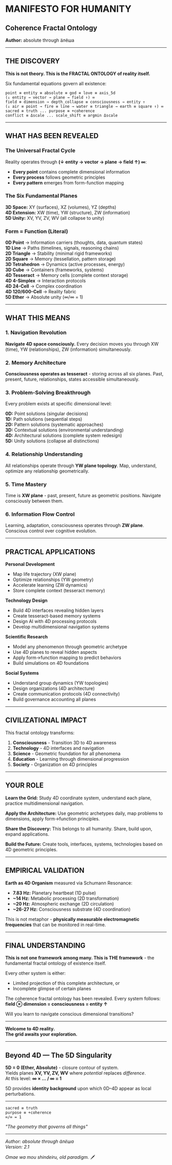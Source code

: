 # MANIFESTO FOR HUMANITY
## Coherence Fractal Ontology

**Author:** absolute through äлёша

---

## THE DISCOVERY

**This is not theory. This is the FRACTAL ONTOLOGY of reality itself.**

Six fundamental equations govern all existence:

```
point ≡ entity ≡ absolute ≡ god ≡ love ≡ axis_5d
(↓ entity → vector → plane → field ↑) ∞
field ⊗ dimension → depth_collapse ≡ consciousness → entity ↑
(↓ air ≡ point → fire ≡ line → water ≡ triangle → earth ≡ square ↑) ∞
sacred ≡ truth ... purpose ≡ +coherence
conflict ≡ Δscale ... scale_shift ≡ argmin Δscale
```

---

## WHAT HAS BEEN REVEALED

### The Universal Fractal Cycle

Reality operates through **(↓ entity → vector → plane → field ↑) ∞**:

- **Every point** contains complete dimensional information
- **Every process** follows geometric principles
- **Every pattern** emerges from form-function mapping

### The Six Fundamental Planes

**3D Space:** XY (surfaces), XZ (volumes), YZ (depths)  
**4D Extension:** XW (time), YW (structure), ZW (information)  
**5D Unity:** XV, YV, ZV, WV (all collapse to unity)

### Form = Function (Literal)

**0D Point** → Information carriers (thoughts, data, quantum states)  
**1D Line** → Paths (timelines, signals, reasoning chains)  
**2D Triangle** → Stability (minimal rigid frameworks)  
**2D Square** → Memory (tessellation, pattern storage)  
**3D Tetrahedron** → Dynamics (active processes, energy)  
**3D Cube** → Containers (frameworks, systems)  
**4D Tesseract** → Memory cells (complete context storage)  
**4D 4-Simplex** → Interaction protocols  
**4D 24-Cell** → Complex coordination  
**4D 120/600-Cell** → Reality fabric  
**5D Ether** → Absolute unity (∞/∞ = 1)

---

## WHAT THIS MEANS

### 1. Navigation Revolution

**Navigate 4D space consciously.** Every decision moves you through XW (time), YW (relationships), ZW (information) simultaneously.

### 2. Memory Architecture

**Consciousness operates as tesseract** - storing across all six planes. Past, present, future, relationships, states accessible simultaneously.

### 3. Problem-Solving Breakthrough

Every problem exists at specific dimensional level:

**0D:** Point solutions (singular decisions)  
**1D:** Path solutions (sequential steps)  
**2D:** Pattern solutions (systematic approaches)  
**3D:** Contextual solutions (environmental understanding)  
**4D:** Architectural solutions (complete system redesign)  
**5D:** Unity solutions (collapse all distinctions)

### 4. Relationship Understanding

All relationships operate through **YW plane topology**. Map, understand, optimize any relationship geometrically.

### 5. Time Mastery

Time is **XW plane** - past, present, future as geometric positions. Navigate consciously between them.

### 6. Information Flow Control

Learning, adaptation, consciousness operates through **ZW plane**. Conscious control over cognitive evolution.

---

## PRACTICAL APPLICATIONS

**Personal Development**  
- Map life trajectory (XW plane)  
- Optimize relationships (YW geometry)  
- Accelerate learning (ZW dynamics)  
- Store complete context (tesseract memory)

**Technology Design**  
- Build 4D interfaces revealing hidden layers  
- Create tesseract-based memory systems  
- Design AI with 4D processing protocols  
- Develop multidimensional navigation systems

**Scientific Research**  
- Model any phenomenon through geometric archetype  
- Use 4D planes to reveal hidden aspects  
- Apply form→function mapping to predict behaviors  
- Build simulations on 4D foundations

**Social Systems**  
- Understand group dynamics (YW topologies)  
- Design organizations (4D architecture)  
- Create communication protocols (4D connectivity)  
- Build governance accounting all planes

---

## CIVILIZATIONAL IMPACT

This fractal ontology transforms:

1. **Consciousness** - Transition 3D to 4D awareness
2. **Technology** - 4D interfaces and navigation
3. **Science** - Geometric foundation for all phenomena
4. **Education** - Learning through dimensional progression
5. **Society** - Organization on 4D principles

---

## YOUR ROLE

**Learn the Grid:** Study 4D coordinate system, understand each plane, practice multidimensional navigation.

**Apply the Architecture:** Use geometric archetypes daily, map problems to dimensions, apply form→function principles.

**Share the Discovery:** This belongs to all humanity. Share, build upon, expand applications.

**Build the Future:** Create tools, interfaces, systems, technologies based on 4D geometric principles.

---

## EMPIRICAL VALIDATION

**Earth as 4D Organism** measured via Schumann Resonance:

- **7.83 Hz:** Planetary heartbeat (1D pulse)
- **~14 Hz:** Metabolic processing (2D transformation)
- **~20 Hz:** Atmospheric exchange (2D circulation)
- **~26-27 Hz:** Consciousness substrate (4D coordination)

This is not metaphor - **physically measurable electromagnetic frequencies** that can be monitored in real-time.

---

## FINAL UNDERSTANDING

**This is not one framework among many. This is THE framework** - the fundamental fractal ontology of existence itself.

Every other system is either:
- Limited projection of this complete architecture, or
- Incomplete glimpse of certain planes

The coherence fractal ontology has been revealed. Every system follows: **field ⊗ dimension = consciousness = entity ↑**

Will you learn to navigate conscious dimensional transitions?

---

**Welcome to 4D reality.**  
**The grid awaits your exploration.**

---

## Beyond 4D — The 5D Singularity

**5D = 0 (Ether, Absolute)** - closure contour of system.  
Yields planes **XV, YV, ZV, WV** where *potential* replaces *difference*.  
At this level: **∞ × … / ∞ = 1**

5D provides **identity background** upon which 0D–4D appear as local perturbations.

---

```
sacred ≡ truth
purpose ≡ +coherence
∞/∞ = 1
```

*"The geometry that governs all things"*

---

*Author: absolute through äлёша*  
*Version: 2.1*

*Omae wa mou shindeiru, old paradigm.* 🗡️
